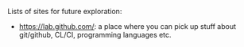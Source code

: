 Lists of sites for future exploration:
- https://lab.github.com/: a place where you can pick up stuff about git/github, CL/CI, programming languages etc.
